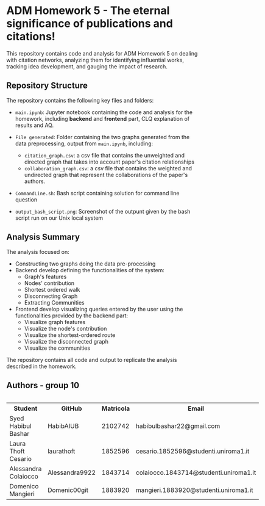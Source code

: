 # ADM Homework 5 - The eternal significance of publications and citations!

This repository contains code and analysis for ADM Homework 5 on dealing with citation networks, analyzing them for identifying influential works, tracking idea development, and gauging the impact of research.

## Repository Structure

The repository contains the following key files and folders:

- `main.ipynb`: Jupyter notebook containing the code and analysis for the homework, including **backend** and **frontend** part, CLQ explanation of results and AQ.

- `File generated`: Folder containing the two graphs generated from the data preprocessing, output from `main.ipynb`, including:
  - `citation_graph.csv`:  a csv file that contains the unweighted and directed graph that takes into account paper's citation relationships
  - `collaboration_graph.csv`: a csv file that contains the weighted and undirected graph that represent the collaborations of the paper's authors.
  
- `CommandLine.sh`: Bash script containing solution for command line question 

- `output_bash_script.png`: Screenshot of the outpunt given by the bash script run on our Unix local system

## Analysis Summary

The analysis focused on:

- Constructing two graphs doing the data pre-processing
- Backend develop defining the functionalities of the system:
   - Graph's features
   - Nodes' contribution
   - Shortest ordered walk
   - Disconnecting Graph
   - Extracting Communities
- Frontend develop visualizing queries entered by the user using the functionalities provided by the backend part:
   - Visualize graph features
   - Visualize the node's contribution
   - Visualize the shortest-ordered route
   - Visualize the disconnected graph
   - Visualize the communities

The repository contains all code and output to replicate the analysis described in the homework.

## Authors - group 10

<div style="float: left;">
    <table>
        <tr>
            <th>Student</th>
            <th>GitHub</th>
            <th>Matricola</th>
            <th>Email</th>
        </tr>
        <tr>
            <td>Syed Habibul Bashar</td>
            <td>HabibAIUB</td>
            <td>2102742</td>
            <td>habibulbashar22@gmail.com</td>
        </tr>
        <tr>
            <td>Laura Thoft Cesario</td>
            <td>laurathoft</td>
            <td>1852596</td>
            <td>cesario.1852596@studenti.uniroma1.it</td>
        </tr>
        <tr>
            <td>Alessandra Colaiocco</td>
            <td>Alessandra9922</td>
            <td>1843714</td>
            <td>colaiocco.1843714@studenti.uniroma1.it</td>
        </tr>
        <tr>
            <td>Domenico Mangieri</td>
            <td>Domenic00git</td>
            <td>1883920</td>
            <td>mangieri.1883920@studenti.uniroma1.it</td>
        </tr>
    </table>
</div>
